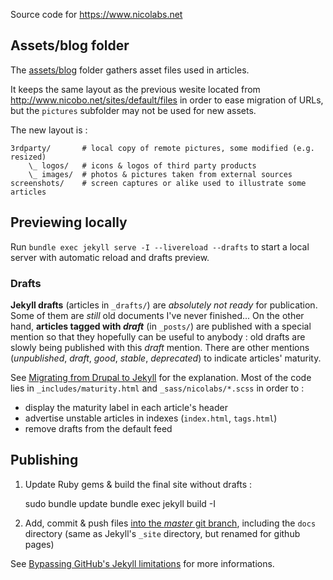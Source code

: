Source code for https://www.nicolabs.net

## Assets/blog folder

The [assets/blog](assets/blog) folder gathers asset files used in articles.

It keeps the same layout as the previous wesite located from http://www.nicobo.net/sites/default/files in order to ease migration of URLs, but the `pictures` subfolder may not be used for new assets.

The new layout is :

    3rdparty/       # local copy of remote pictures, some modified (e.g. resized)
        \_ logos/   # icons & logos of third party products
        \_ images/  # photos & pictures taken from external sources
    screenshots/    # screen captures or alike used to illustrate some articles


## Previewing locally

Run `bundle exec jekyll serve -I --livereload --drafts` to start a local server with automatic reload and drafts preview.


### Drafts

**Jekyll drafts** (articles in `_drafts/`) are *absolutely not ready* for publication. Some of them are *still* old documents I've never finished...
On the other hand, **articles tagged with _draft_** (in `_posts/`) are published with a special mention so that they hopefully can be useful to anybody : old drafts are slowly being published with this *draft* mention.
There are other mentions (*unpublished*, *draft*, *good*, *stable*, *deprecated*) to indicate articles' maturity.

See [Migrating from Drupal to Jekyll](_posts/Migrating-from-Drupal-to-Jekyll.md) for the explanation.
Most of the code lies in `_includes/maturity.html` and `_sass/nicolabs/*.scss` in order to :
- display the maturity label in each article's header
- advertise unstable articles in indexes (`index.html`, `tags.html`)
- remove drafts from the default feed


## Publishing

1. Update Ruby gems & build the final site without drafts :

    sudo bundle update
    bundle exec jekyll build -I

2. Add, commit & push files [into the *master* git branch](https://help.github.com/en/github/working-with-github-pages/about-github-pages#publishing-sources-for-github-pages-sites), including the `docs` directory (same as Jekyll's `_site` directory, but renamed for github pages)

See [Bypassing GitHub's Jekyll limitations](_posts/2020-04-13-Bypassing-GitHub-Jekyll-limitations.md) for more informations.

